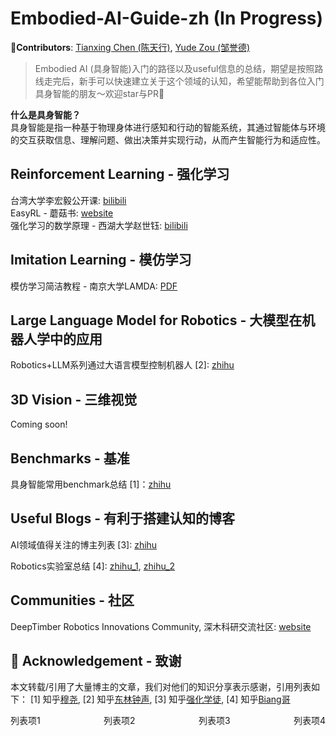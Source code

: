 # Embodied-AI-Guide-zh (In Progress)
**🦉Contributors**: [Tianxing Chen (陈天行)](https://tianxingchen.github.io), [Yude Zou (邹誉德)](https://github.com/yudezou)

> Embodied AI (具身智能)入门的路径以及useful信息的总结，期望是按照路线走完后，新手可以快速建立关于这个领域的认知，希望能帮助到各位入门具身智能的朋友～欢迎star与PR🌟


**什么是具身智能？**<br>
具身智能是指一种基于物理身体进行感知和行动的智能系统，其通过智能体与环境的交互获取信息、理解问题、做出决策并实现行动，从而产生智能行为和适应性。

## Reinforcement Learning - 强化学习
台湾大学李宏毅公开课: [bilibili](https://www.bilibili.com/video/BV1XP4y1d7Bk/?spm_id_from=333.337.search-card.all.click&vd_source=ab9cf5374617c2867aaea34af29b53c9)<br>
EasyRL - 蘑菇书: [website](https://datawhalechina.github.io/easy-rl/#/)<br>
强化学习的数学原理 - 西湖大学赵世钰: [bilibili](https://space.bilibili.com/2044042934/channel/collectiondetail?sid=748665)

## Imitation Learning - 模仿学习
模仿学习简洁教程 - 南京大学LAMDA: [PDF](https://www.lamda.nju.edu.cn/xut/Imitation_Learning.pdf)

## Large Language Model for Robotics - 大模型在机器人学中的应用
Robotics+LLM系列通过大语言模型控制机器人 [2]: [zhihu](https://zhuanlan.zhihu.com/p/668053911)

## 3D Vision - 三维视觉
Coming soon!

## Benchmarks - 基准
具身智能常用benchmark总结 [1]：[zhihu](https://zhuanlan.zhihu.com/p/695342864)

## Useful Blogs - 有利于搭建认知的博客
AI领域值得关注的博主列表 [3]: [zhihu](https://zhuanlan.zhihu.com/p/682110383)

Robotics实验室总结 [4]: [zhihu_1](https://zhuanlan.zhihu.com/p/682671294?utm_psn=1782122763157188608), [zhihu_2](https://zhuanlan.zhihu.com/p/682692024?utm_psn=1782122945184796672)

## Communities - 社区
DeepTimber Robotics Innovations Community, 深木科研交流社区: [website](https://gamma.app/public/DeepTimber-Robotics-Innovations-Community-A-Community-for-Multi-m-og0uv8mswl1a3q7?mode=doc)

## 🙏 Acknowledgement - 致谢
本文转载/引用了大量博主的文章，我们对他们的知识分享表示感谢，引用列表如下：
[1] 知乎[穆尧](https://www.zhihu.com/people/mu-yao-12-34), [2] 知乎[东林钟声](https://www.zhihu.com/people/dong-lin-zhong-sheng-76), [3] 知乎[强化学徒](https://www.zhihu.com/people/heda-he-28), [4] 知乎[Biang哥](https://www.zhihu.com/people/qi-da-guang)
<div style="display: flex; justify-content: space-between;">
  <div>列表项1</div>
  <div>列表项2</div>
  <div>列表项3</div>
  <div>列表项4</div>
</div>
